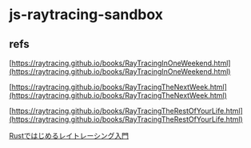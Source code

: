 # js-raytracing-sandbox

## refs

[https://raytracing.github.io/books/RayTracingInOneWeekend.html](https://raytracing.github.io/books/RayTracingInOneWeekend.html)

[https://raytracing.github.io/books/RayTracingTheNextWeek.html](https://raytracing.github.io/books/RayTracingTheNextWeek.html)

[https://raytracing.github.io/books/RayTracingTheRestOfYourLife.html](https://raytracing.github.io/books/RayTracingTheRestOfYourLife.html)

[Rustではじめるレイトレーシング入門](https://github.com/mebiusbox/docs/blob/master/Rust%E3%81%A7%E3%81%AF%E3%81%98%E3%82%81%E3%82%8B%E3%83%AC%E3%82%A4%E3%83%88%E3%83%AC%E3%83%BC%E3%82%B7%E3%83%B3%E3%82%B0%E5%85%A5%E9%96%80.pdf)
